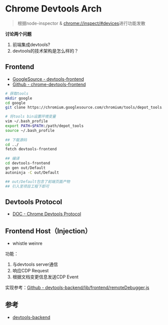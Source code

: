 # Chrome Devtools Arch

> 根据node-inspector & [chrome://inspect/#devices](chrome://inspect/#devices)进行功能发散


**讨论两个问题**

1. 前端集成devtools?
2. devtools的技术架构是怎么样的？

## Frontend

- [GoogleSource - devtools-frontend](https://chromium.googlesource.com/devtools/devtools-frontend)
- [Github - chrome-devtools-frontend](https://github.com/ChromeDevTools/devtools-frontend)

```bash
# 获取tools
mkdir google
cd google
git clone https://chromium.googlesource.com/chromium/tools/depot_tools.git

# 将tools bin设置环境变量
vim ~/.bash_profile
export PATH=$PATH:/path/depot_tools
source ~/.bash_profile
 
## 下载源码
cd ../
fetch devtools-frontend
 
## 编译
cd devtools-frontend
gn gen out/Default
autoninja -C out/Default

## out/Default包含了前端页面产物
## 引入至项目工程下即可
```

## Devtools Protocol

- [DOC - Chrome Devtools Protocol](https://chromedevtools.github.io/devtools-protocol/)

## Frontend Host（Injection）

- whistle weinre

功能：
1. 与devtools server通信
2. 响应CDP Request
3. 根据文档变更信息发送CDP Event

实现参考：[Github - devtools-backend/lib/frontend/remoteDebugger.js](https://github.com/christian-bromann/devtools-backend/blob/master/lib/frontend/remoteDebugger.js)

## 参考

* [devtools-backend](https://github.com/christian-bromann/devtools-backend)
